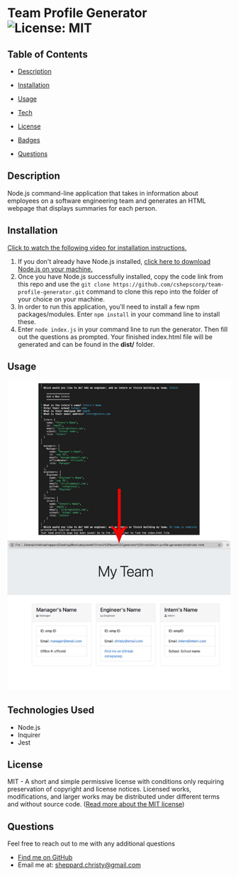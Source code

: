 
  
  # Team Profile Generator ![License: MIT](https://img.shields.io/badge/License-MIT-yellow.svg)

  ## Table of Contents
  * [ Description ](#about)
  * [ Installation ](#installation)
  * [ Usage ](#usage)
  * [ Tech ](#tech)
  * [ License ](#license)
  * [ Badges ](#badges)
  
  
  * [ Questions ](#questions)

  <a name="about"></a>
  ## Description
  Node.js command-line application that takes in information about employees on a software engineering team and generates an HTML webpage that displays summaries for each person.

  <a name="installation"></a>
  ## Installation
  [Click to watch the following video for installation instructions.](https://watch.screencastify.com/v/dTQuoXzHYLftyFEjh59p) 
  1. If you don't already have Node.js installed, [click here to download Node.js on your machine.](https://nodejs.org/en/)
  2. Once you have Node.js successfully installed, copy the code link from this repo and use the `git clone https://github.com/cshepscorp/team-profile-generator.git` command to clone this repo into the folder of your choice on your machine. 
  3. In order to run this application, you'll need to install a few npm packages/modules. Enter `npm install` in your command line to install these.
  4. Enter `node index.js` in your command line to run the generator.  Then fill out the questions as prompted. Your finished index.html file will be generated and can be found in the **dist/** folder. 

  <a name="usage"></a>
  ## Usage
  ![Screenshot of App Functionality](/assets/images/cli-output.jpg)
  
  <a name="tech"></a>
  ## Technologies Used
  * Node.js
  * Inquirer
  * Jest
  
  <a name="license"></a>
  ## License
  MIT - A short and simple permissive license with conditions only requiring preservation of copyright and license notices. Licensed works, modifications, and larger works may be distributed under different terms and without source code. ([Read more about the MIT license](https://choosealicense.com/licenses/mit/))

  <a name="questions"></a>
  ## Questions
  Feel free to reach out to me with any additional questions
  * [Find me on GitHub](https://github.com/cshepscorp/)
  * Email me at: sheppard.christy@gmail.com

